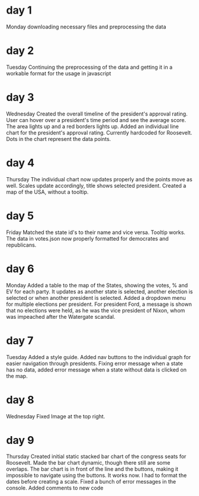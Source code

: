 # day 1
Monday
downloading necessary files and preprocessing the data

# day 2
Tuesday
Continuing the preprocessing of the data and getting it in a workable
format for the usage in javascript

# day 3
Wednesday
Created the overall timeline of the president's approval rating. User can
hover over a president's time period and see the average score. The area lights
up and a red borders lights up.
Added an individual line chart for the president's approval rating. Currently
hardcoded for Roosevelt. Dots in the chart represent the data points.

# day 4
Thursday
The individual chart now updates properly and the points move as well.
Scales update accordingly, title shows selected president.
Created a map of the USA, without a tooltip.

# day 5
Friday
Matched the state id's to their name and vice versa.
Tooltip works.
The data in votes.json now properly formatted for democrates and republicans.

# day 6
Monday
Added a table to the map of the States, showing the votes, % and EV for each
party. It updates as another state is selected, another election is selected or
when another president is selected.
Added a dropdown menu for multiple elections per president. For president Ford,
a message is shown that no elections were held, as he was the vice president of
Nixon, whom was impeached after the Watergate scandal.

# day 7
Tuesday
Added a style guide.
Added nav buttons to the individual graph for easier navigation through
presidents.
Fixing error message when a state has no data, added error message when
a state without data is clicked on the map.

# day 8
Wednesday
Fixed Image at the top right.

# day 9
Thursday
Created initial static stacked  bar chart of the congress seats for
Roosevelt.
Made the bar chart dynamic, though there still are some overlaps.
The bar chart is in front of the line and the buttons, making it impossible
to navigate using the buttons.
It works now. I had to format the dates before creating a scale.
Fixed a bunch of error messages in the console.
Added comments to new code
